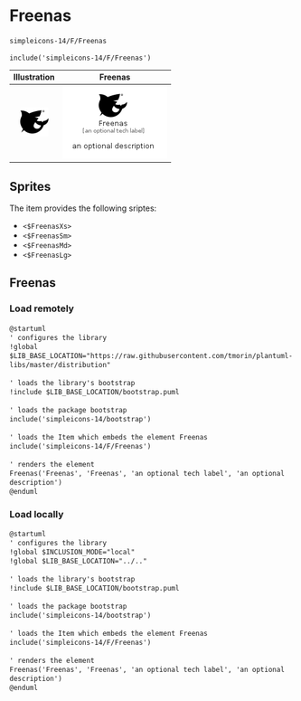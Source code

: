 # Freenas


```text
simpleicons-14/F/Freenas
```

```text
include('simpleicons-14/F/Freenas')
```



| Illustration | Freenas |
| :---: | :---: |
| ![illustration for Illustration](../../simpleicons-14/F/Freenas.png) | ![illustration for Freenas](../../simpleicons-14/F/Freenas.Local.png) |



## Sprites
The item provides the following sriptes:

- `<$FreenasXs>`
- `<$FreenasSm>`
- `<$FreenasMd>`
- `<$FreenasLg>`





## Freenas

### Load remotely
```plantuml
@startuml
' configures the library
!global $LIB_BASE_LOCATION="https://raw.githubusercontent.com/tmorin/plantuml-libs/master/distribution"

' loads the library's bootstrap
!include $LIB_BASE_LOCATION/bootstrap.puml

' loads the package bootstrap
include('simpleicons-14/bootstrap')

' loads the Item which embeds the element Freenas
include('simpleicons-14/F/Freenas')

' renders the element
Freenas('Freenas', 'Freenas', 'an optional tech label', 'an optional description')
@enduml
```

### Load locally
```plantuml
@startuml
' configures the library
!global $INCLUSION_MODE="local"
!global $LIB_BASE_LOCATION="../.."

' loads the library's bootstrap
!include $LIB_BASE_LOCATION/bootstrap.puml

' loads the package bootstrap
include('simpleicons-14/bootstrap')

' loads the Item which embeds the element Freenas
include('simpleicons-14/F/Freenas')

' renders the element
Freenas('Freenas', 'Freenas', 'an optional tech label', 'an optional description')
@enduml
```

